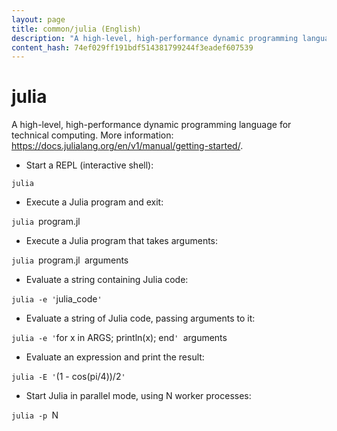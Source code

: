 ```yaml
---
layout: page
title: common/julia (English)
description: "A high-level, high-performance dynamic programming language for technical computing."
content_hash: 74ef029ff191bdf514381799244f3eadef607539
---
```

# julia

A high-level, high-performance dynamic programming language for technical computing.
More information: <https://docs.julialang.org/en/v1/manual/getting-started/>.

- Start a REPL (interactive shell):

`julia`

- Execute a Julia program and exit:

`julia `<span class="tldr-var badge badge-pill bg-dark-lm bg-white-dm text-white-lm text-dark-dm font-weight-bold">program.jl</span>

- Execute a Julia program that takes arguments:

`julia `<span class="tldr-var badge badge-pill bg-dark-lm bg-white-dm text-white-lm text-dark-dm font-weight-bold">program.jl</span>` `<span class="tldr-var badge badge-pill bg-dark-lm bg-white-dm text-white-lm text-dark-dm font-weight-bold">arguments</span>

- Evaluate a string containing Julia code:

`julia -e '`<span class="tldr-var badge badge-pill bg-dark-lm bg-white-dm text-white-lm text-dark-dm font-weight-bold">julia_code</span>`'`

- Evaluate a string of Julia code, passing arguments to it:

`julia -e '`<span class="tldr-var badge badge-pill bg-dark-lm bg-white-dm text-white-lm text-dark-dm font-weight-bold">for x in ARGS; println(x); end</span>`' `<span class="tldr-var badge badge-pill bg-dark-lm bg-white-dm text-white-lm text-dark-dm font-weight-bold">arguments</span>

- Evaluate an expression and print the result:

`julia -E '`<span class="tldr-var badge badge-pill bg-dark-lm bg-white-dm text-white-lm text-dark-dm font-weight-bold">(1 - cos(pi/4))/2</span>`'`

- Start Julia in parallel mode, using N worker processes:

`julia -p `<span class="tldr-var badge badge-pill bg-dark-lm bg-white-dm text-white-lm text-dark-dm font-weight-bold">N</span>
